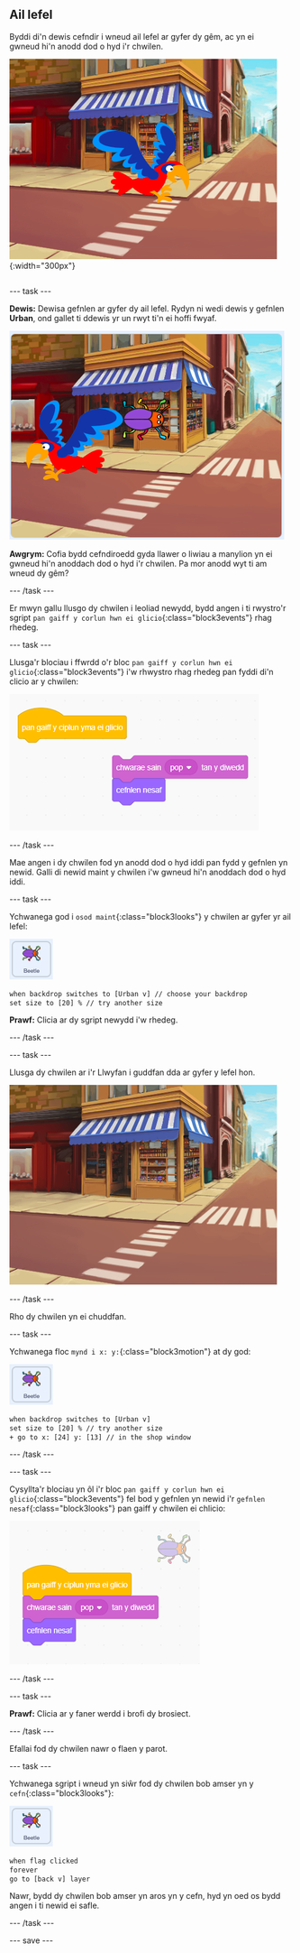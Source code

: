 ## Ail lefel

<div style="display: flex; flex-wrap: wrap">
<div style="flex-basis: 200px; flex-grow: 1; margin-right: 15px;">
Byddi di'n dewis cefndir i wneud ail lefel ar gyfer dy gêm, ac yn ei gwneud hi'n anodd dod o hyd i'r chwilen. 
</div>
<div>

![Golygfa stryd gyda chwilen guddiedig.](images/second-level.png){:width="300px"}

</div>
</div>

--- task ---

**Dewis:** Dewisa gefnlen ar gyfer dy ail lefel. Rydyn ni wedi dewis y gefnlen **Urban**, ond gallet ti ddewis yr un rwyt ti'n ei hoffi fwyaf.

![](images/insert-urban-backdrop.png)

**Awgrym:** Cofia bydd cefndiroedd gyda llawer o liwiau a manylion yn ei gwneud hi'n anoddach dod o hyd i'r chwilen. Pa mor anodd wyt ti am wneud dy gêm?

--- /task ---

Er mwyn gallu llusgo dy chwilen i leoliad newydd, bydd angen i ti rwystro'r sgript `pan gaiff y corlun hwn ei glicio`{:class="block3events"} rhag rhedeg.

--- task ---

Llusga'r blociau i ffwrdd o'r bloc `pan gaiff y corlun hwn ei glicio`{:class="block3events"} i'w rhwystro rhag rhedeg pan fyddi di'n clicio ar y chwilen:

![](images/breaking-script.png)

--- /task ---

Mae angen i dy chwilen fod yn anodd dod o hyd iddi pan fydd y gefnlen yn newid. Galli di newid maint y chwilen i'w gwneud hi'n anoddach dod o hyd iddi.

--- task ---

Ychwanega god i `osod maint`{:class="block3looks"} y chwilen ar gyfer yr ail lefel:

![Y corlun chwilen.](images/bug-sprite.png)

```blocks3
when backdrop switches to [Urban v] // choose your backdrop
set size to [20] % // try another size 
```

**Prawf:** Clicia ar dy sgript newydd i'w rhedeg.

--- /task ---

--- task ---

Llusga dy chwilen ar i'r Llwyfan i guddfan dda ar gyfer y lefel hon.

![Y chwilen wedi'i chuddio yn ffenestr y siop yng nghanol y gefnlen.](images/hidden-urban-backdrop.png)

--- /task ---

Rho dy chwilen yn ei chuddfan.

--- task ---

Ychwanega floc `mynd i x: y:`{:class="block3motion"} at dy god:

![Y corlun chwilen.](images/bug-sprite.png)

```blocks3
when backdrop switches to [Urban v]
set size to [20] % // try another size 
+ go to x: [24] y: [13] // in the shop window
```

--- /task ---

--- task ---

Cysyllta'r blociau yn ôl i'r bloc `pan gaiff y corlun hwn ei glicio`{:class="block3events"} fel bod y gefnlen yn newid i'r `gefnlen nesaf`{:class="block3looks"} pan gaiff y chwilen ei chlicio:

![](images/fixed-script.png)

--- /task ---

--- task ---

**Prawf:** Clicia ar y faner werdd i brofi dy brosiect.

--- /task ---

Efallai fod dy chwilen nawr o flaen y parot.

--- task ---

Ychwanega sgript i wneud yn siŵr fod dy chwilen bob amser yn y `cefn`{:class="block3looks"}:

![Y corlun chwilen.](images/bug-sprite.png)

```blocks3
when flag clicked
forever
go to [back v] layer
```

Nawr, bydd dy chwilen bob amser yn aros yn y cefn, hyd yn oed os bydd angen i ti newid ei safle.

--- /task ---

--- save ---
